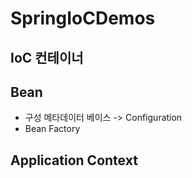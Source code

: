 # SpringIoCDemos
## IoC 컨테이너
## Bean
* 구성 메타데이터 베이스 -> Configuration
* Bean Factory
## Application Context
